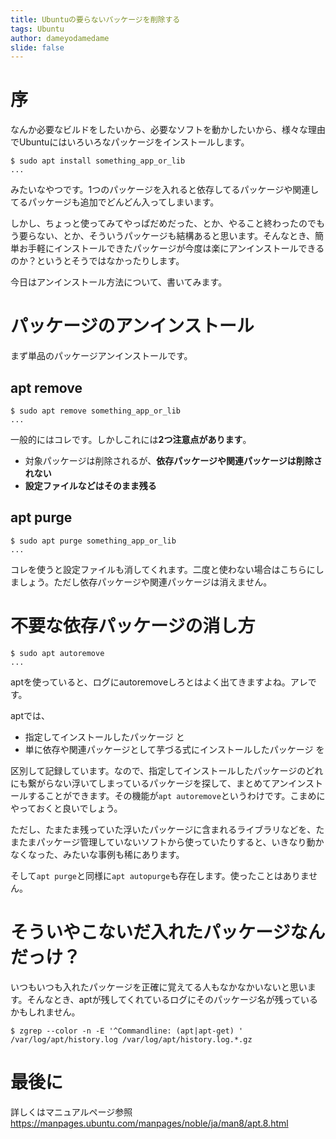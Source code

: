 ```yaml
---
title: Ubuntuの要らないパッケージを削除する
tags: Ubuntu
author: dameyodamedame
slide: false
---
```

# 序

なんか必要なビルドをしたいから、必要なソフトを動かしたいから、様々な理由でUbuntuにはいろいろなパッケージをインストールします。

```console
$ sudo apt install something_app_or_lib
...
```
みたいなやつです。1つのパッケージを入れると依存してるパッケージや関連してるパッケージも追加でどんどん入ってしまいます。

しかし、ちょっと使ってみてやっぱだめだった、とか、やること終わったのでもう要らない、とか、そういうパッケージも結構あると思います。そんなとき、簡単お手軽にインストールできたパッケージが今度は楽にアンインストールできるのか？というとそうではなかったりします。

今日はアンインストール方法について、書いてみます。

# パッケージのアンインストール

まず単品のパッケージアンインストールです。

## apt remove

```console
$ sudo apt remove something_app_or_lib
...
```

一般的にはコレです。しかしこれには**2つ注意点があります**。

- 対象パッケージは削除されるが、**依存パッケージや関連パッケージは削除されない**
- **設定ファイルなどはそのまま残る**

## apt purge

```console
$ sudo apt purge something_app_or_lib
...
```
コレを使うと設定ファイルも消してくれます。二度と使わない場合はこちらにしましょう。ただし依存パッケージや関連パッケージは消えません。

# 不要な依存パッケージの消し方

```console
$ sudo apt autoremove
...
```
aptを使っていると、ログにautoremoveしろとはよく出てきますよね。アレです。

aptでは、

- 指定してインストールしたパッケージ と
- 単に依存や関連パッケージとして芋づる式にインストールしたパッケージ を

区別して記録しています。なので、指定してインストールしたパッケージのどれにも繋がらない浮いてしまっているパッケージを探して、まとめてアンインストールすることができます。その機能が`apt autoremove`というわけです。こまめにやっておくと良いでしょう。

ただし、たまたま残っていた浮いたパッケージに含まれるライブラリなどを、たまたまパッケージ管理していないソフトから使っていたりすると、いきなり動かなくなった、みたいな事例も稀にあります。

そして`apt purge`と同様に`apt autopurge`も存在します。使ったことはありません。

# そういやこないだ入れたパッケージなんだっけ？

いつもいつも入れたパッケージを正確に覚えてる人もなかなかいないと思います。そんなとき、aptが残してくれているログにそのパッケージ名が残っているかもしれません。

```console
$ zgrep --color -n -E '^Commandline: (apt|apt-get) ' /var/log/apt/history.log /var/log/apt/history.log.*.gz
```

# 最後に

詳しくはマニュアルページ参照
https://manpages.ubuntu.com/manpages/noble/ja/man8/apt.8.html

